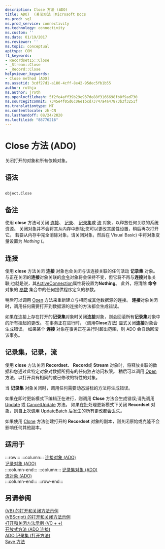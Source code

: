 ```yaml
---
description: Close 方法 (ADO)
title: ADO)  (关闭方法 |Microsoft Docs
ms.prod: sql
ms.prod_service: connectivity
ms.technology: connectivity
ms.custom: ''
ms.date: 01/19/2017
ms.reviewer: ''
ms.topic: conceptual
apitype: COM
f1_keywords:
- Recordset15::Close
- _Stream::Close
- _Record::Close
helpviewer_keywords:
- Close method [ADO]
ms.assetid: 3cdf27d1-a180-4cff-8e42-95dec5fb1b55
author: rothja
ms.author: jroth
ms.openlocfilehash: 5f2fe4aff39b29e937de88f3166698fb8f9ad730
ms.sourcegitcommit: 7345e4f05d6c06e1bcd73747a4a47873b3f3251f
ms.translationtype: MT
ms.contentlocale: zh-CN
ms.lasthandoff: 08/24/2020
ms.locfileid: "88776216"
---
```

# <a name="close-method-ado"></a>Close 方法 (ADO)
关闭打开的对象和所有依赖对象。  
  
## <a name="syntax"></a>语法  
  
```  
  
object.Close  
```  
  
## <a name="remarks"></a>备注  
 使用 **close** 方法可关闭 [连接](./connection-object-ado.md)、 [记录](./record-object-ado.md)、 [记录集](./recordset-object-ado.md)或 [流](./stream-object-ado.md) 对象，以释放任何关联的系统资源。 关闭对象并不会将其从内存中删除;您可以更改其属性设置，稍后再次打开它。 若要从内存中完全消除对象，请关闭对象，然后在 Visual Basic) 中将对象变量设置为 *Nothing* (。  
  
## <a name="connection"></a>连接  
 使用 **close** 方法关闭 **连接** 对象也会关闭与该连接关联的任何活动 **记录集** 对象。 与正在关闭的**连接**对象关联的[命令](./command-object-ado.md)对象将会保持不变，但它将不再与**连接**对象关联;也就是说，其[ActiveConnection](./activeconnection-property-ado.md)属性将设置为**Nothing**。 此外，将清除 **命令** 对象的 [参数](./parameters-collection-ado.md) 集合中的任何提供程序定义的参数。  
  
 稍后可以调用 [Open](./open-method-ado-connection.md) 方法来重新建立与相同或其他数据源的连接。 **连接**对象关闭时，调用任何需要打开到数据源的连接的方法都会生成错误。  
  
 如果在连接上存在打开的**记录集**对象时关闭**连接**对象，则会回滚所有**记录集**对象中的所有挂起的更改。 在事务正在进行时， (调用**Close**方法) 显式关闭**连接**对象会生成错误。 如果某个 **连接** 对象在事务正在进行时超出范围，则 ADO 会自动回滚该事务。  
  
## <a name="recordset-record-stream"></a>记录集，记录，流  
 使用 **close** 方法关闭 **Recordset**、 **Record**或 **Stream** 对象时，将释放关联的数据和您通过此特定对象对数据所拥有的任何独占访问权限。 稍后可以调用 [Open](./open-method-ado-recordset.md) 方法，以打开具有相同的或已修改的特性的对象。  
  
 当 **记录集** 对象关闭时，调用任何需要动态游标的方法将生成错误。  
  
 如果在即时更新模式下编辑正在进行，则调用 **Close** 方法会生成错误;请先调用 [Update](./update-method.md) 或 [CancelUpdate](./cancelupdate-method-ado.md) 方法。 如果在批处理更新模式下关闭 **Recordset** 对象，则自上次调用 [UpdateBatch](./updatebatch-method.md) 后发生的所有更改都会丢失。  
  
 如果使用 [Clone](./clone-method-ado.md) 方法创建打开的 **Recordset** 对象的副本，则关闭原始或克隆不会影响任何其他副本。  
  
## <a name="applies-to"></a>适用于  

:::row:::
    :::column:::
        [连接对象 (ADO)](./connection-object-ado.md)  
        [记录对象 (ADO)](./record-object-ado.md)  
    :::column-end:::
    :::column:::
        [记录集对象 (ADO)](./recordset-object-ado.md)  
        [流对象 (ADO)](./stream-object-ado.md)  
    :::column-end:::
:::row-end:::

## <a name="see-also"></a>另请参阅  
 [ (VB) 的打开和关闭方法示例 ](./open-and-close-methods-example-vb.md)   
 [ (VBScript) 的打开和关闭方法示例 ](./open-and-close-methods-example-vbscript.md)   
 [打开和关闭方法示例 (VC + +) ](./open-and-close-methods-example-vc.md)   
 [开放式方法 (ADO 连接) ](./open-method-ado-connection.md)   
 [ADO 记录集 (打开方法) ](./open-method-ado-recordset.md)   
 [Save 方法](./save-method.md)